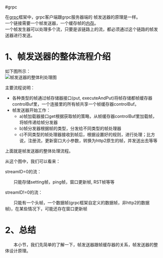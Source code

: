 #grpc 

在[grpc](https://so.csdn.net/so/search?q=grpc&spm=1001.2101.3001.7020)框架中，grpc客户端跟grpc服务器端的 帧发送器的原理是一样。  
一个链接需要一个帧发送器，一个缓存帧的[内存](https://so.csdn.net/so/search?q=%E5%86%85%E5%AD%98&spm=1001.2101.3001.7020)。  
一个帧发生器可以处理多个流，只要是该链路上的流，都必须通过这个链路的帧发送器进行发送。

# 1、帧发送器的整体流程介绍

如下图所示：  
![帧发送器的整体利处理图](https://img-blog.csdnimg.cn/20210614141120519.jpg?x-oss-process=image/watermark,type_ZmFuZ3poZW5naGVpdGk,shadow_10,text_aHR0cHM6Ly9ibG9nLmNzZG4ubmV0L3UwMTE1ODI5MjI=,size_16,color_FFFFFF,t_70#pic_center)

主要流程说明：

-   各种类型的帧通过帧存储器接口(put, executeAndPut)将帧存储都帧缓存器controlBuf里，一个连接里的所有帧共享一个帧缓存器controlBuf。
-   帧发送器开始工作：
    -   a)帧加载器接口get根据获取帧的策略，从帧缓存器controlBuf里加载帧，将帧传递给帧分发器
    -   b)帧分发器根据帧的类型，分发给不同类型的帧处理器
    -   c)不同类型的帧处理器接收到帧后，根据设置好的规则，进行处理；比方说，注册流，更新窗口大小参数，转换为http2原生的帧，并发送出去等等

上面就是帧发送器的整体处理流程。

从这个图中，我们可以看来：

streamID=0的流：

  只能存储setting帧，ping帧，窗口更新帧, RST帧等等

streamID!=0的流：

  只能有一个头帧，一个数据帧(grpc框架自定义的数据帧，非http2的数据帧)，在某些情况下，可能还存在窗口更新帧

# 2、总结

  本小节，我们先简单的了解一下，帧发送器跟帧缓存器的关系，帧发送器的整体设计原理。  
  